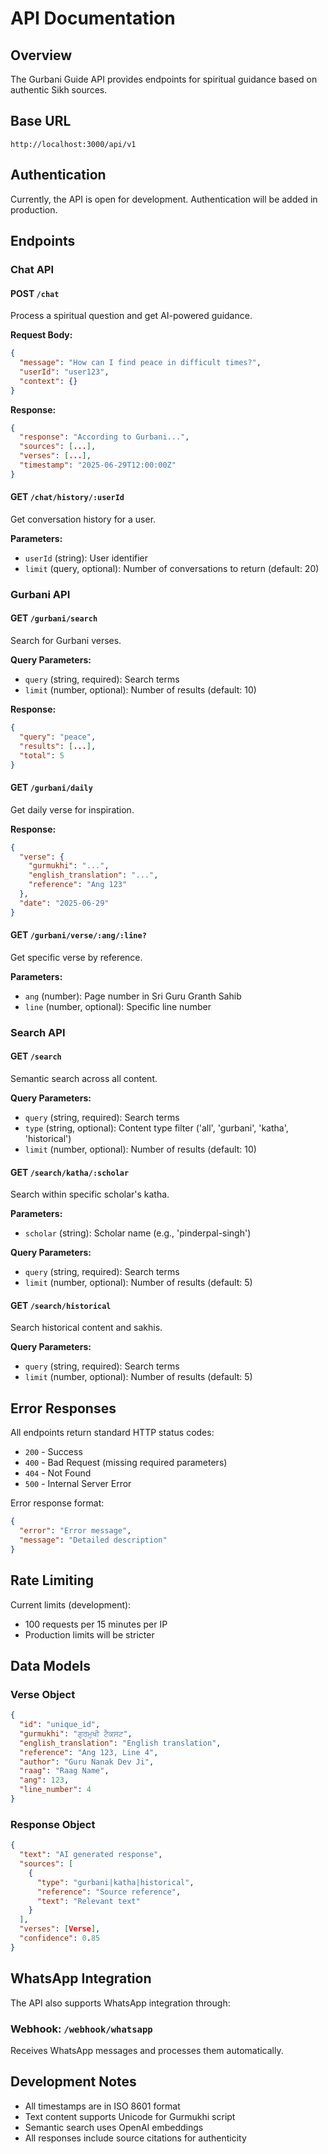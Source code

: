 # API Documentation

## Overview

The Gurbani Guide API provides endpoints for spiritual guidance based on authentic Sikh sources.

## Base URL

```
http://localhost:3000/api/v1
```

## Authentication

Currently, the API is open for development. Authentication will be added in production.

## Endpoints

### Chat API

#### POST `/chat`

Process a spiritual question and get AI-powered guidance.

**Request Body:**
```json
{
  "message": "How can I find peace in difficult times?",
  "userId": "user123",
  "context": {}
}
```

**Response:**
```json
{
  "response": "According to Gurbani...",
  "sources": [...],
  "verses": [...],
  "timestamp": "2025-06-29T12:00:00Z"
}
```

#### GET `/chat/history/:userId`

Get conversation history for a user.

**Parameters:**
- `userId` (string): User identifier
- `limit` (query, optional): Number of conversations to return (default: 20)

### Gurbani API

#### GET `/gurbani/search`

Search for Gurbani verses.

**Query Parameters:**
- `query` (string, required): Search terms
- `limit` (number, optional): Number of results (default: 10)

**Response:**
```json
{
  "query": "peace",
  "results": [...],
  "total": 5
}
```

#### GET `/gurbani/daily`

Get daily verse for inspiration.

**Response:**
```json
{
  "verse": {
    "gurmukhi": "...",
    "english_translation": "...",
    "reference": "Ang 123"
  },
  "date": "2025-06-29"
}
```

#### GET `/gurbani/verse/:ang/:line?`

Get specific verse by reference.

**Parameters:**
- `ang` (number): Page number in Sri Guru Granth Sahib
- `line` (number, optional): Specific line number

### Search API

#### GET `/search`

Semantic search across all content.

**Query Parameters:**
- `query` (string, required): Search terms
- `type` (string, optional): Content type filter ('all', 'gurbani', 'katha', 'historical')
- `limit` (number, optional): Number of results (default: 10)

#### GET `/search/katha/:scholar`

Search within specific scholar's katha.

**Parameters:**
- `scholar` (string): Scholar name (e.g., 'pinderpal-singh')

**Query Parameters:**
- `query` (string, required): Search terms
- `limit` (number, optional): Number of results (default: 5)

#### GET `/search/historical`

Search historical content and sakhis.

**Query Parameters:**
- `query` (string, required): Search terms
- `limit` (number, optional): Number of results (default: 5)

## Error Responses

All endpoints return standard HTTP status codes:

- `200` - Success
- `400` - Bad Request (missing required parameters)
- `404` - Not Found
- `500` - Internal Server Error

Error response format:
```json
{
  "error": "Error message",
  "message": "Detailed description"
}
```

## Rate Limiting

Current limits (development):
- 100 requests per 15 minutes per IP
- Production limits will be stricter

## Data Models

### Verse Object
```json
{
  "id": "unique_id",
  "gurmukhi": "ਗੁਰਮੁਖੀ ਟੈਕਸਟ",
  "english_translation": "English translation",
  "reference": "Ang 123, Line 4",
  "author": "Guru Nanak Dev Ji",
  "raag": "Raag Name",
  "ang": 123,
  "line_number": 4
}
```

### Response Object
```json
{
  "text": "AI generated response",
  "sources": [
    {
      "type": "gurbani|katha|historical",
      "reference": "Source reference",
      "text": "Relevant text"
    }
  ],
  "verses": [Verse],
  "confidence": 0.85
}
```

## WhatsApp Integration

The API also supports WhatsApp integration through:

### Webhook: `/webhook/whatsapp`

Receives WhatsApp messages and processes them automatically.

## Development Notes

- All timestamps are in ISO 8601 format
- Text content supports Unicode for Gurmukhi script
- Semantic search uses OpenAI embeddings
- All responses include source citations for authenticity
